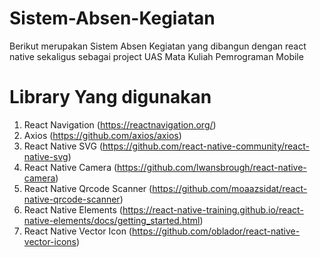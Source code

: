 # Sistem-Absen-Kegiatan
Berikut merupakan Sistem Absen Kegiatan yang dibangun dengan react native sekaligus sebagai project UAS Mata Kuliah Pemrograman Mobile

# Library Yang digunakan
1. React Navigation (https://reactnavigation.org/) 
2. Axios (https://github.com/axios/axios) 
3. React Native SVG (https://github.com/react-native-community/react-native-svg) 
4. React Native Camera (https://github.com/lwansbrough/react-native-camera) 
5. React Native Qrcode Scanner (https://github.com/moaazsidat/react-native-qrcode-scanner) 
6. React Native Elements (https://react-native-training.github.io/react-native-elements/docs/getting_started.html)
7. React Native Vector Icon (https://github.com/oblador/react-native-vector-icons)
 
